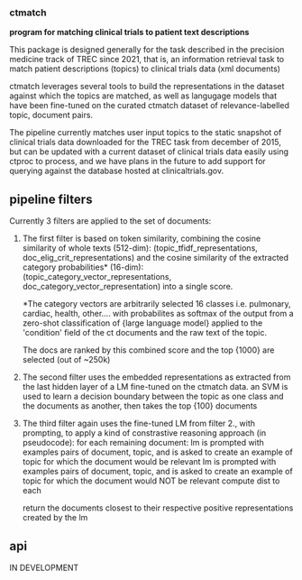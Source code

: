 ### ctmatch


**program for matching clinical trials to patient text descriptions**

This package is designed generally for the task described in the precision medicine track of TREC since 2021,
that is, an information retrieval task to match patient descriptions (topics) to clinical trials data (xml documents)

ctmatch leverages several tools to build the representations in the dataset against which the topics are matched,
as well as langugage models that have been fine-tuned on the curated ctmatch dataset of relevance-labelled topic, document 
pairs. 

The pipeline currently matches user input topics to the static snapshot of clinical trials data downloaded for the TREC task from december of 2015, 
but can be updated with a current dataset of clinical trials data easily using ctproc to process, and we have plans in the future to 
add support for querying against the database hosted at clinicaltrials.gov.


## pipeline filters

Currently 3 filters are applied to the set of documents:

1. The first filter is based on token similarity, combining the cosine similarity of whole texts (512-dim): (topic_tfidf_representations, doc_elig_crit_representations)
   and the cosine similarity of the extracted category probabilities* (16-dim): (topic_category_vector_representations, doc_category_vector_representation) into a single score. 
   
   *The category vectors are arbitrarily selected 16 classes i.e. pulmonary, cardiac, health, other.... with 
   probabilites as softmax of the output from a zero-shot classification of {large language model} applied to the 
   'condition' field of the ct documents and the raw text of the topic.

   The docs are ranked by this combined score and the top {1000} are selected (out of ~250k)


2. The second filter uses the embedded representations as extracted from the last hidden layer of a LM fine-tuned on the ctmatch data.
   an SVM is used to learn a decision boundary between the topic as one class and the documents as another, then takes the top {100} documents


3. The third filter again uses the fine-tuned LM from filter 2., with prompting, to apply a kind of constrastive reasoning approach (in pseudocode):
   for each remaining document:
      lm is prompted with examples pairs of document, topic, and is asked to create an example of topic for which the document would be relevant
	  lm is prompted with examples pairs of document, topic, and is asked to create an example of topic for which the document would NOT be relevant
	  compute dist to each

	return the documents closest to their respective positive representations created by the lm

## api

IN DEVELOPMENT

